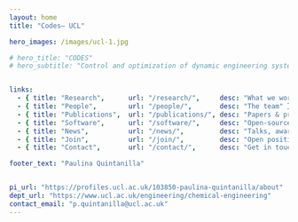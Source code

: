```yaml
---
layout: home
title: "Codes— UCL"

hero_images: /images/ucl-1.jpg

# hero_title: "CODES"
# hero_subtitle: "Control and optimization of dynamic engineering systems"


links:
  - { title: "Research",      url: "/research/",     desc: "What we work on" }
  - { title: "People",        url: "/people/",       desc: "The team" }
  - { title: "Publications",  url: "/publications/", desc: "Papers & preprints" }
  - { title: "Software",      url: "/software/",     desc: "Open-source projects" }
  - { title: "News",          url: "/news/",         desc: "Talks, awards, updates" }
  - { title: "Join",          url: "/join/",         desc: "Open positions & how to apply" }
  - { title: "Contact",       url: "/contact/",      desc: "Get in touch" }

footer_text: "Paulina Quintanilla"


pi_url: "https://profiles.ucl.ac.uk/103850-paulina-quintanilla/about"          # <- your UCL profile
dept_url: "https://www.ucl.ac.uk/engineering/chemical-engineering"     # <- UCL Chem Eng site
contact_email: "p.quintanilla@ucl.ac.uk" 
---
```



